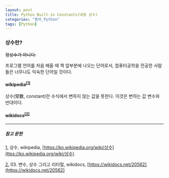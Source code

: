 ```yaml
---
layout: post
title: Python Built-in Constants(내장 상수)
categories: "용어_Python"
tags: [Python]
---
```


### 상수란?

<div style="text-decoration:line-through">정상수가 아니다.</div>

프로그램 언어를 처음 배울 때 책 앞부분에 나오는 단어로서, 컴퓨터공학을 전공한 사람들은 너무나도 익숙한 단어일 것이다.

#### wikipedia<sup><a href="#footnote_1_1" name="#footnote_1_2">[1]</a></sup>

상수(常數, constant)란 수식에서 변하지 않는 값을 뜻한다. 이것은 변하는 값 변수와 반대이다.

#### wikidocs<sup><a href="#footnote_2_1" name="#footnote_2_2">[2]</a></sup>

---

##### 참고 문헌

<a href="#footnote_1_2" name="#footnote_1_1">1.</a> 상수, wikipedia, [https://ko.wikipedia.org/wiki/상수](ttps://ko.wikipedia.org/wiki/상수)

<a href="#footnote_2_2" name="#footnote_2_1">2.</a> 03. 변수, 상수 그리고 리터럴, wikidocs, [https://wikidocs.net/20562](https://wikidocs.net/20562)